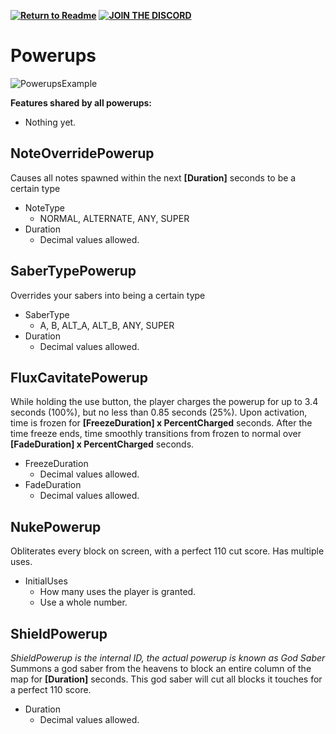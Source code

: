 **[![Return to Readme](https://i.imgur.com/SkABia5.png)](https://github.com/BinaryElement/ChromaToggle/blob/master/README.md)**  **[![JOIN THE DISCORD](https://i.imgur.com/j525zt0.png)](https://discord.gg/BBntx2e)**

# Powerups
![PowerupsExample](https://i.imgur.com/BLOfCZ4.png)

**Features shared by all powerups:**
* Nothing yet.

## NoteOverridePowerup
Causes all notes spawned within the next **[Duration]** seconds to be a certain type
* NoteType
  * NORMAL, ALTERNATE, ANY, SUPER
* Duration
  * Decimal values allowed.
  
## SaberTypePowerup
Overrides your sabers into being a certain type
* SaberType
  * A, B, ALT_A, ALT_B, ANY, SUPER
* Duration
  * Decimal values allowed.
  
## FluxCavitatePowerup
While holding the use button, the player charges the powerup for up to 3.4 seconds (100%), but no less than 0.85 seconds (25%).
Upon activation, time is frozen for **[FreezeDuration] x PercentCharged** seconds.
After the time freeze ends, time smoothly transitions from frozen to normal over **[FadeDuration] x PercentCharged** seconds.
* FreezeDuration
  * Decimal values allowed.
* FadeDuration
  * Decimal values allowed.
  
## NukePowerup
Obliterates every block on screen, with a perfect 110 cut score.
Has multiple uses.
* InitialUses
  * How many uses the player is granted.
  * Use a whole number.
  
## ShieldPowerup
*ShieldPowerup is the internal ID, the actual powerup is known as God Saber*
Summons a god saber from the heavens to block an entire column of the map for **[Duration]** seconds.
This god saber will cut all blocks it touches for a perfect 110 score.
* Duration
  * Decimal values allowed.
